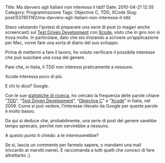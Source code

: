 Title: Ma davvero agli Italiani non interessa il tdd?
Date: 2010-04-21 12:35
Category: Programmazione
Tags: Objective C, TDD, XCode
Slug: post/537851192/ma-davvero-agli-italiani-non-interessa-il-tdd

Stavo valutando l’ipotesi di preparare una serie di post (o magari anche screencast) sul [Test Driven Development][TDD] con [Xcode][], visto che in giro non si trova molto. In particolare, dato che sto iniziando a scrivere un’applicazione per Mac, vorrei fare una sorta di diario del suo sviluppo.

[TDD]: http://en.wikipedia.org/wiki/Test-driven_development
[Xcode]:http://developer.apple.com/technologies/tools/

Prima di mettermi a fare il lavoro, ho voluto verificare il possibile interesse che può suscitare una cosa del genere. 

Pare che, in Italia, il TDD non interessi praticamente a nessuno.

Xcode interessa poco di più.

E chi lo dice? Google. 

Con le sue [statistiche di ricerca][statistiche], ho cercato la frequenza delle parole chiave “[TDD][statTDD]”, “[Test Driven Development][statTDD2]”, “[Objective C][statOBJC]” e “[Xcode][statXcode]” in Italia, nel 2009. Come si può vedere, l’interesse rilevato da Google per queste parole è molto basso.

[statistiche]: http://www.google.com/insights/search/
[statTDD]: http://www.google.com/insights/search/#q=TDD&geo=IT&date=1%2F2009%2012m&cmpt=geo
[statTDD2]: http://www.google.com/insights/search/#q=Test%20Driven%20Development&geo=IT&date=1%2F2009%2012m&cmpt=geo
[statOBJC]: http://www.google.com/insights/search/#q=Objective%20C&geo=IT&date=1%2F2009%2012m&cmpt=geo
[statXcode]: http://www.google.com/insights/search/#q=XCode&geo=IT&date=1%2F2009%2012m&cmpt=geo

Da qui si deduce che, probabilmente, una serie di post del genere sarebbe tempo sprecato, perché non servirebbe a nessuno.

A questo punto ti chiedo: a te interesserebbe?

Se sì, lascia un commento per farmelo sapere, o mandami una mail (riccardo at marotti.name). E raccomanda a tutti quelli che conosci di fare altrettanto ;).